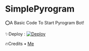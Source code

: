 # SimplePyrogram

⭕A Basic Code To Start Pyrogram Bot!

✨Deploy : 
[![Deploy](https://www.herokucdn.com/deploy/button.svg)](https://heroku.com/deploy)

🔥Credits
• [Me](t.me/Alain_xD)
